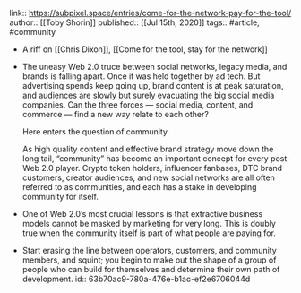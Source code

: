 ---
---

link:: https://subpixel.space/entries/come-for-the-network-pay-for-the-tool/
author:: [[Toby Shorin]]
published:: [[Jul 15th, 2020]]
tags:: #article, #community

- A riff on [[Chris Dixon]], [[Come for the tool, stay for the network]]
- The uneasy Web 2.0 truce between social networks, legacy media, and brands is falling apart. Once it was held together by ad tech. But advertising spends keep going up, brand content is at peak saturation, and audiences are slowly but surely evacuating the big social media companies. Can the three forces — social media, content, and commerce — find a new way relate to each other?
  
  Here enters the question of community.
  
  As high quality content and effective brand strategy move down the long tail, “community” has become an important concept for every post-Web 2.0 player. Crypto token holders, influencer fanbases, DTC brand customers, creator audiences, and new social networks are all often referred to as communities, and each has a stake in developing community for itself.
- One of Web 2.0’s most crucial lessons is that extractive business models cannot be masked by marketing for very long. This is doubly true when the community itself is part of what people are paying for.
- Start erasing the line between operators, customers, and community members, and squint; you begin to make out the shape of a group of people who can build for themselves and determine their own path of development.
  id:: 63b70ac9-780a-476e-b1ac-ef2e6706044d